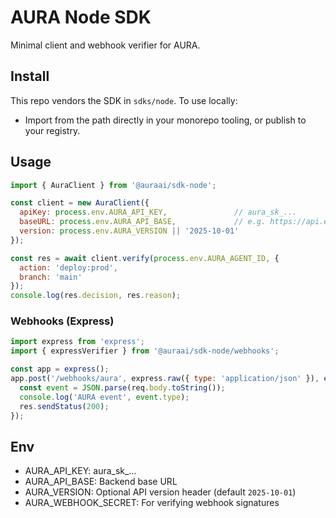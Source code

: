 # AURA Node SDK

Minimal client and webhook verifier for AURA.

## Install

This repo vendors the SDK in `sdks/node`. To use locally:
- Import from the path directly in your monorepo tooling, or publish to your registry.

## Usage

```js
import { AuraClient } from '@auraai/sdk-node';

const client = new AuraClient({
  apiKey: process.env.AURA_API_KEY,               // aura_sk_...
  baseURL: process.env.AURA_API_BASE,             // e.g. https://api.example.com
  version: process.env.AURA_VERSION || '2025-10-01'
});

const res = await client.verify(process.env.AURA_AGENT_ID, {
  action: 'deploy:prod',
  branch: 'main'
});
console.log(res.decision, res.reason);
```

### Webhooks (Express)

```js
import express from 'express';
import { expressVerifier } from '@auraai/sdk-node/webhooks';

const app = express();
app.post('/webhooks/aura', express.raw({ type: 'application/json' }), expressVerifier(process.env.AURA_WEBHOOK_SECRET), (req, res) => {
  const event = JSON.parse(req.body.toString());
  console.log('AURA event', event.type);
  res.sendStatus(200);
});
```

## Env
- AURA_API_KEY: aura_sk_...
- AURA_API_BASE: Backend base URL
- AURA_VERSION: Optional API version header (default `2025-10-01`)
- AURA_WEBHOOK_SECRET: For verifying webhook signatures
